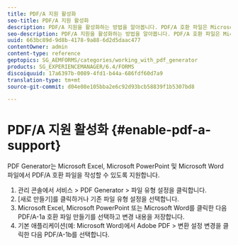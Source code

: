 ```yaml
---
title: PDF/A 지원 활성화
seo-title: PDF/A 지원 활성화
description: PDF/A 지원을 활성화하는 방법을 알아봅니다. PDF/A 호환 파일은 Microsoft Excel, Microsoft PowerPoint 및 Microsoft Word 파일에서 만들 수 있습니다.
seo-description: PDF/A 지원을 활성화하는 방법을 알아봅니다. PDF/A 호환 파일은 Microsoft Excel, Microsoft PowerPoint 및 Microsoft Word 파일에서 만들 수 있습니다.
uuid: 663bc89d-9d8b-4178-9a88-6d2d5daac477
contentOwner: admin
content-type: reference
geptopics: SG_AEMFORMS/categories/working_with_pdf_generator
products: SG_EXPERIENCEMANAGER/6.4/FORMS
discoiquuid: 17a6397b-0089-4fd1-b44a-686fdf60d7a9
translation-type: tm+mt
source-git-commit: d04e08e105bba2e6c92d93bcb58839f1b5307bd8

---
```



# PDF/A 지원 활성화 {#enable-pdf-a-support}

PDF Generator는 Microsoft Excel, Microsoft PowerPoint 및 Microsoft Word 파일에서 PDF/A 호환 파일을 작성할 수 있도록 지원합니다.

1. 관리 콘솔에서 서비스 > PDF Generator > 파일 유형 설정을 클릭합니다.
1. [새로 만들기]를 클릭하거나 기존 파일 유형 설정을 선택합니다.
1. Microsoft Excel, Microsoft PowerPoint 또는 Microsoft Word를 클릭한 다음 PDF/A-1a 호환 파일 만들기를 선택하고 변경 내용을 저장합니다.
1. 기본 애플리케이션(예: Microsoft Word)에서 Adobe PDF > 변환 설정 변경을 클릭한 다음 PDF/A-1b를 선택합니다.

